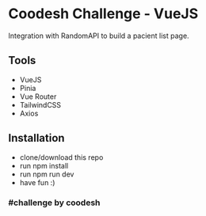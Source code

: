 # Coodesh Challenge - VueJS

Integration with RandomAPI to build a pacient list page.

## Tools
- VueJS
- Pinia
- Vue Router
- TailwindCSS
- Axios

## Installation
- clone/download this repo
- run npm install
- run npm run dev
- have fun :)

### #challenge by coodesh
